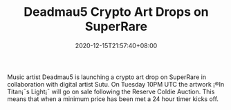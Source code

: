 ﻿---
title: "Deadmau5 Crypto Art Drops on SuperRare"
date: 2020-12-15T21:57:40+08:00
lastmod: 2020-12-15T16:45:40+08:00
draft: false
authors: ["Edith"]
description: "Music artist Deadmau5 is launching a crypto art drop on SuperRare in collaboration with digital artist Sutu. On Tuesday 10PM UTC the artwork ¡®In Titan¡¯s Light¡¯ will go on sale following the Reserve Coldie Auction. This means that when a minimum price has been met a 24 hour timer kicks off."
featuredImage: "deadmau5-crypto-art-drops-on-superrare.png"
tags: ["Virtual World","Play to Earn"]
categories: ["news"]
news: ["Virtual World"]
weight: 
lightgallery: true
pinned: false
recommend: false
recommend1: false
---

Music artist Deadmau5 is launching a crypto art drop on SuperRare in collaboration with digital artist Sutu. On Tuesday 10PM UTC the artwork ¡®In Titan¡¯s Light¡¯ will go on sale following the Reserve Coldie Auction. This means that when a minimum price has been met a 24 hour timer kicks off.

<!--more-->

